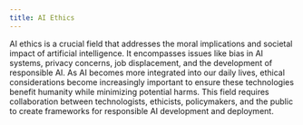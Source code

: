 ```yaml
---
title: AI Ethics
---
```


AI ethics is a crucial field that addresses the moral implications and societal impact of artificial intelligence. It encompasses issues like bias in AI systems, privacy concerns, job displacement, and the development of responsible AI. As AI becomes more integrated into our daily lives, ethical considerations become increasingly important to ensure these technologies benefit humanity while minimizing potential harms. This field requires collaboration between technologists, ethicists, policymakers, and the public to create frameworks for responsible AI development and deployment. 